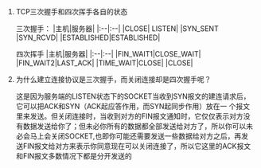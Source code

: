 1. TCP三次握手和四次挥手各自的状态

    三次握手：
    |主机|服务器|
    |:--|:--|
    |CLOSE|          LISTEN|
    |SYN_SENT |SYN_RCVD|
    |ESTABLISHED|ESTABLISHED| 

    四次挥手
    |主机|服务器|
    |:--|:--|
    |FIN_WAIT1|CLOSE_WAIT|
    |FIN_WAIT2|LAST_ACK|
    |TIME_WAIT|CLOSE|
    |CLOSE|

1. 为什么建立连接协议是三次握手，而关闭连接却是四次握手呢？ 

    这是因为服务端的LISTEN状态下的SOCKET当收到SYN报文的建连请求后，它可以把ACK和SYN（ACK起应答作用，而SYN起同步作用）放在一 个报文里来发送。但关闭连接时，当收到对方的FIN报文通知时，它仅仅表示对方没有数据发送给你了；但未必你所有的数据都全部发送给对方了，所以你可以未 必会马上会关闭SOCKET,也即你可能还需要发送一些数据给对方之后，再发送FIN报文给对方来表示你同意现在可以关闭连接了，所以它这里的ACK报文和FIN报文多数情况下都是分开发送的 
